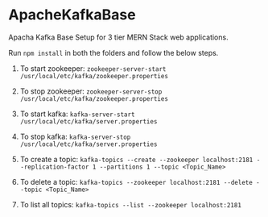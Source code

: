 # ApacheKafkaBase
Apacha Kafka Base Setup for 3 tier MERN Stack web applications.

Run ``` npm install ``` in both the folders and follow the below steps.

1. To start zookeeper: ``` zookeeper-server-start /usr/local/etc/kafka/zookeeper.properties ```

2. To stop zookeeper: ``` zookeeper-server-stop /usr/local/etc/kafka/zookeeper.properties ```

3. To start kafka: ``` kafka-server-start /usr/local/etc/kafka/server.properties ``` 

4. To stop kafka: ``` kafka-server-stop /usr/local/etc/kafka/server.properties ``` 

5. To create a topic: ``` kafka-topics --create --zookeeper localhost:2181 --replication-factor 1 --partitions 1 --topic <Topic_Name> ``` 

6. To delete a topic: ``` kafka-topics --zookeeper localhost:2181 --delete --topic <Topic_Name> ``` 

7. To list all topics: ``` kafka-topics --list --zookeeper localhost:2181  ```
